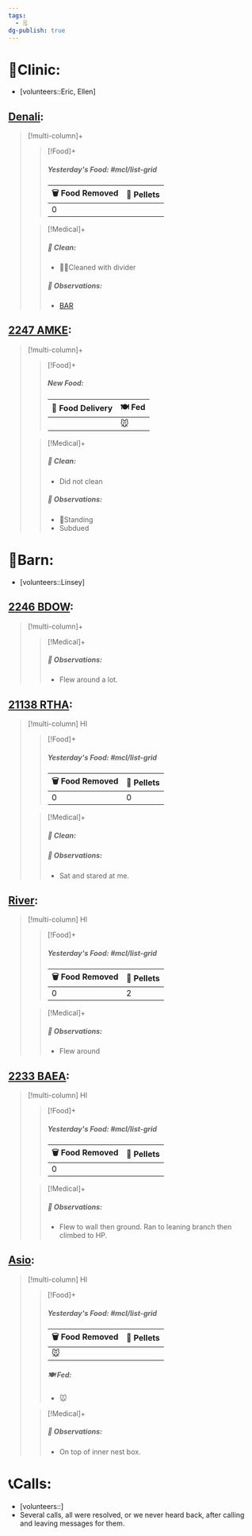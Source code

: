 ```yaml
---
tags:
  - 🗒️
dg-publish: true
---
```


# 🏥Clinic:
- [volunteers::Eric, Ellen]

## [Denali](../RARE%20Birds/Ed%20Birds/Denali.md):
> [!multi-column]+
>
>> [!Food]+
>> ##### Yesterday's Food: #mcl/list-grid
>> |🗑️ Food Removed| 💩 Pellets
>> |---|---|
>>|0|
>>
>
>> [!Medical]+
>>
>>##### 🫧 Clean:
>> - 🧼➗Cleaned with divider
>>
>> ##### 🔭 Observations:
>> - [BAR](../Admin/Codes/Bright-Alert-Responsive-(BAR).md)

## [2247 AMKE](../RARE%20Birds/2247%20AMKE.md):
> [!multi-column]+
>
>
>> [!Food]+
>>
>> ##### New Food:
>> |🚚 Food Delivery| 🍽️ Fed|
>> |---|---|
>>||🐭
>
>> [!Medical]+
>>
>>##### 🫧 Clean:
>> - Did not clean
>>
>> ##### 🔭 Observations:
>> - 🧍Standing
>> - Subdued

# 🏡Barn:
- [volunteers::Linsey]

## [2246 BDOW](../RARE%20Birds/2246%20BDOW.md):
> [!multi-column]+
>
>
>> [!Medical]+
>>
>> ##### 🔭 Observations:
>> - Flew around a lot.

## [21138 RTHA](../RARE%20Birds/21138%20RTHA.md):
> [!multi-column] HI
>
>
>> [!Food]+
>> ##### Yesterday's Food: #mcl/list-grid
>> |🗑️ Food Removed| 💩 Pellets
>> |---|---|
>>|0|0
>>
>
>> [!Medical]+
>>##### 🫧 Clean:
>>
>> ##### 🔭 Observations:
>> - Sat and stared at me.

## [River](../RARE%20Birds/Ed%20Birds/River.md):
> [!multi-column] HI
>
>> [!Food]+
>> ##### Yesterday's Food: #mcl/list-grid
>> |🗑️ Food Removed| 💩 Pellets
>> |---|---|
>>|0|2
>>
>
>> [!Medical]+
>>
>> ##### 🔭 Observations:
>> - Flew around

## [2233 BAEA](../RARE%20Birds/2233%20BAEA.md):
> [!multi-column] HI
>
>
>> [!Food]+
>> ##### Yesterday's Food: #mcl/list-grid
>> |🗑️ Food Removed| 💩 Pellets
>> |---|---|
>>|0|
>>
>
>> [!Medical]+
>>
>> ##### 🔭 Observations:
>> - Flew to wall then ground. Ran to leaning branch then climbed to HP.

## [Asio](../RARE%20Birds/Ed%20Birds/Asio.md):
> [!multi-column] HI
>
>
>> [!Food]+
>> ##### Yesterday's Food: #mcl/list-grid
>> |🗑️ Food Removed| 💩 Pellets
>> |---|---|
>>|🐭|
>>
>> ##### 🍽️ Fed:
>> - 🐭
>
>> [!Medical]+
>>
>> ##### 🔭 Observations:
>> - On top of inner nest box.

# 📞Calls:
- [volunteers::]
- Several calls, all were resolved, or we never heard back, after calling and leaving messages for them.